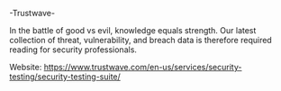 -Trustwave-

In the battle of good vs evil, knowledge equals strength. Our latest collection of threat, vulnerability, and breach data is therefore required reading for security professionals. 

Website: https://www.trustwave.com/en-us/services/security-testing/security-testing-suite/
